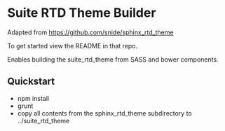 Suite RTD Theme Builder
========================

Adapted from https://github.com/snide/sphinx_rtd_theme

To get started view the README in that repo.

Enables building the suite_rtd_theme from SASS and bower components.

Quickstart
-----------

* npm install
* grunt
* copy all contents from the sphinx_rtd_theme subdirectory to ../suite_rtd_theme
